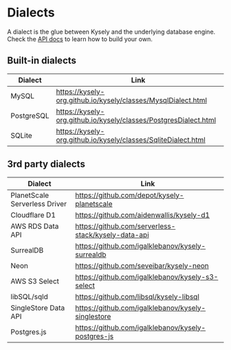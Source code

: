 # Dialects

A dialect is the glue between Kysely and the underlying database engine. Check the [API docs](https://kysely-org.github.io/kysely/interfaces/Dialect.html) to learn how to build your own.

## Built-in dialects

| Dialect | Link |
| --- | --- |
| MySQL | https://kysely-org.github.io/kysely/classes/MysqlDialect.html |
| PostgreSQL | https://kysely-org.github.io/kysely/classes/PostgresDialect.html |
| SQLite | https://kysely-org.github.io/kysely/classes/SqliteDialect.html |

## 3rd party dialects

| Dialect | Link |
| --- | --- |
| PlanetScale Serverless Driver | https://github.com/depot/kysely-planetscale |
| Cloudflare D1 | https://github.com/aidenwallis/kysely-d1 |
| AWS RDS Data API | https://github.com/serverless-stack/kysely-data-api |
| SurrealDB | https://github.com/igalklebanov/kysely-surrealdb |
| Neon | https://github.com/seveibar/kysely-neon |
| AWS S3 Select | https://github.com/igalklebanov/kysely-s3-select |
| libSQL/sqld | https://github.com/libsql/kysely-libsql |
| SingleStore Data API | https://github.com/igalklebanov/kysely-singlestore |
| Postgres.js | https://github.com/igalklebanov/kysely-postgres-js |
